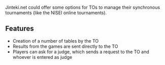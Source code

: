 Jinteki.net could offer some options for TOs to manage their synchronous tournaments (like the NISEI online tournaments).

## Features
* Creation of a number of tables by the TO
* Results from the games are sent directly to the TO
* Players can ask for a judge, which sends a request to the TO and whoever is entered as judge